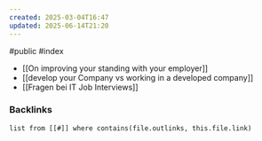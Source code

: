```yaml
---
created: 2025-03-04T16:47
updated: 2025-06-14T21:20
---
```

#public #index 

- [[On improving your standing with your employer]]
- [[develop your Company vs working in a developed company]]
- [[Fragen bei IT Job Interviews]]

### Backlinks
```dataview 
list from [[#]] where contains(file.outlinks, this.file.link)
```


